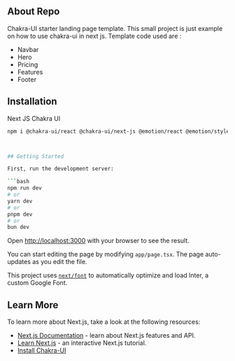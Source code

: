 ## About Repo
Chakra-UI starter landing page template. This small project is just example on how to use chakra-ui in next js. Template code used are :<br>
* Navbar
* Hero
* Pricing
* Features
* Footer


## Installation
Next JS Chakra UI <br>
``` bash
npm i @chakra-ui/react @chakra-ui/next-js @emotion/react @emotion/styled framer-motion @chakra-ui/icons ``` 



## Getting Started

First, run the development server:

```bash
npm run dev
# or
yarn dev
# or
pnpm dev
# or
bun dev
```

Open [http://localhost:3000](http://localhost:3000) with your browser to see the result.

You can start editing the page by modifying `app/page.tsx`. The page auto-updates as you edit the file.

This project uses [`next/font`](https://nextjs.org/docs/basic-features/font-optimization) to automatically optimize and load Inter, a custom Google Font.

## Learn More

To learn more about Next.js, take a look at the following resources:

- [Next.js Documentation](https://nextjs.org/docs) - learn about Next.js features and API.
- [Learn Next.js](https://nextjs.org/learn) - an interactive Next.js tutorial.
- [Install Chakra-UI](https://chakra-ui.com/getting-started)


